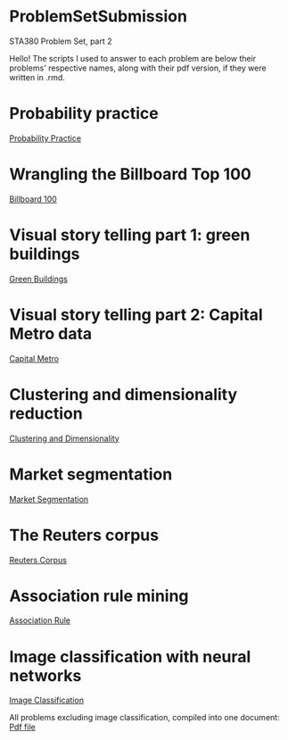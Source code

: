 # ProblemSetSubmission
STA380 Problem Set, part 2

Hello! The scripts I used to answer to each problem are below their problems' respective names, along with their pdf version, if they were written in .rmd. 

# Probability practice
[Probability Practice](<https://github.com/JasonAntal/ProblemSetSubmission/blob/main/MarketSegmentation.Rmd>) 

# Wrangling the Billboard Top 100
[Billboard 100](<https://github.com/JasonAntal/ProblemSetSubmission/blob/main/Billboard100.Rmd>) 

# Visual story telling part 1: green buildings
[Green Buildings](<https://github.com/JasonAntal/ProblemSetSubmission/blob/main/GreenBuildings.Rmd>) 

# Visual story telling part 2: Capital Metro data
[Capital Metro](<https://github.com/JasonAntal/ProblemSetSubmission/blob/main/CapitalMetro.Rmd>) 

# Clustering and dimensionality reduction
[Clustering and Dimensionality](<https://github.com/JasonAntal/ProblemSetSubmission/blob/main/ClusteringAndDimensionality.Rmd>) 

# Market segmentation
[Market Segmentation](<https://github.com/JasonAntal/ProblemSetSubmission/blob/main/MarketSegmentation.Rmd>) 

# The Reuters corpus
[Reuters Corpus](<https://github.com/JasonAntal/ProblemSetSubmission/blob/main/Reuters.Rmd>) 

# Association rule mining
[Association Rule](<https://github.com/JasonAntal/ProblemSetSubmission/blob/main/AssociationRule.Rmd>) 

# Image classification with neural networks
[Image Classification](<https://github.com/JasonAntal/ProblemSetSubmission/blob/main/ImageClassification.ipynb>) 

All problems excluding image classification, compiled into one document:
[Pdf file](<>) 
